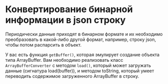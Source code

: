 # Конвертирование бинарной информации в json строку  
Периодически данные приходят в бинарном формате и их необходимо преобразовать в какой-либо другой формат, например, строку json, чтобы потом распарсить в объект.  

У вас есть функция ```getBuffer()```, которая эмулирует создание объекта типа ArrayBuffer. Вам необходимо реализовать класс ```ArrayBufferConverter``` с методом ```load()```, который может загружать данные (сигнатура load(buffer)), и методом toString, который умеет переводить содержимое загруженного ArrayBuffer в строку.
